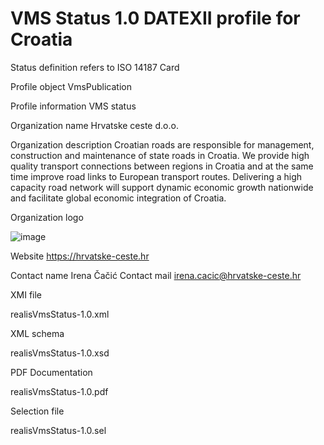 # VMS Status 1.0 DATEXII profile for Croatia

Status definition refers to ISO 14187
Card

Profile object
VmsPublication

Profile information
VMS status

Organization name
Hrvatske ceste d.o.o.

Organization description
Croatian roads are responsible for management, construction and maintenance of state roads in Croatia. We provide high quality transport connections between regions in Croatia and at the same time improve road links to European transport routes. Delivering a high capacity road network will support dynamic economic growth nationwide and facilitate global economic integration of Croatia.

Organization logo

![image](https://github.com/DATEX-II-EU/Profiles/assets/24648804/b09027e9-e3fa-4590-88b4-97fff40f2aeb)

Website
https://hrvatske-ceste.hr

Contact name
Irena Čačić
Contact mail
irena.cacic@hrvatske-ceste.hr

XMI file

realisVmsStatus-1.0.xml

XML schema

realisVmsStatus-1.0.xsd

PDF Documentation

realisVmsStatus-1.0.pdf

Selection file

realisVmsStatus-1.0.sel
